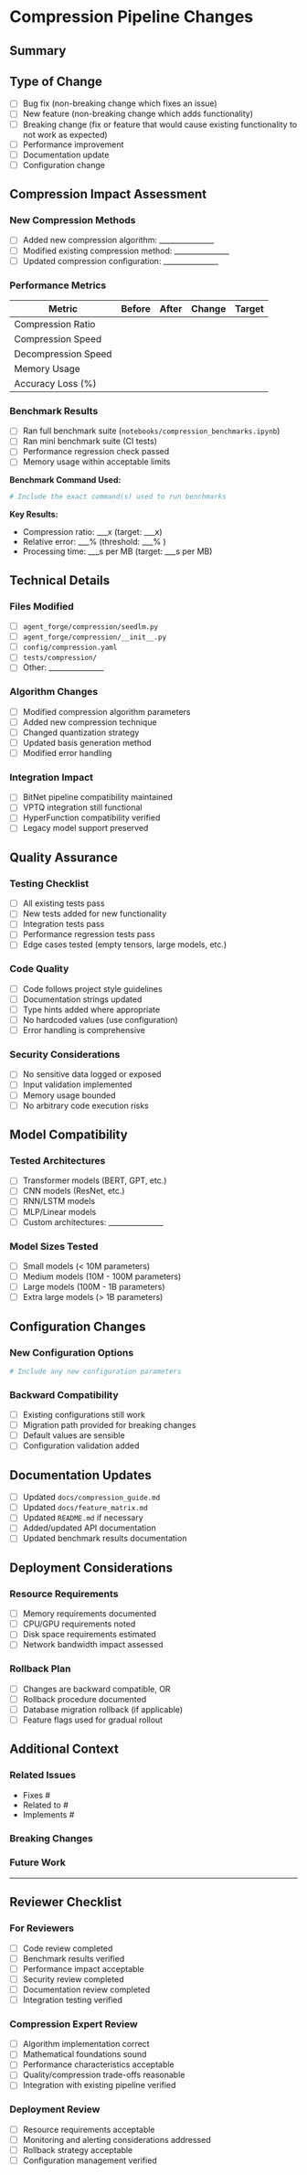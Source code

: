 # Compression Pipeline Changes

## Summary
<!-- Brief description of changes to the compression pipeline -->

## Type of Change
- [ ] Bug fix (non-breaking change which fixes an issue)
- [ ] New feature (non-breaking change which adds functionality)
- [ ] Breaking change (fix or feature that would cause existing functionality to not work as expected)
- [ ] Performance improvement
- [ ] Documentation update
- [ ] Configuration change

## Compression Impact Assessment

### New Compression Methods
- [ ] Added new compression algorithm: _______________
- [ ] Modified existing compression method: _______________
- [ ] Updated compression configuration: _______________

### Performance Metrics
<!-- Fill out the benchmarking results -->

| Metric | Before | After | Change | Target |
|--------|--------|-------|--------|--------|
| Compression Ratio | | | | |
| Compression Speed | | | | |
| Decompression Speed | | | | |
| Memory Usage | | | | |
| Accuracy Loss (%) | | | | |

### Benchmark Results
- [ ] Ran full benchmark suite (`notebooks/compression_benchmarks.ipynb`)
- [ ] Ran mini benchmark suite (CI tests)
- [ ] Performance regression check passed
- [ ] Memory usage within acceptable limits

**Benchmark Command Used:**
```bash
# Include the exact command(s) used to run benchmarks
```

**Key Results:**
- Compression ratio: ___x (target: ___x)
- Relative error: ___% (threshold: ___%  )
- Processing time: ___s per MB (target: ___s per MB)

## Technical Details

### Files Modified
<!-- List key files that were changed -->
- [ ] `agent_forge/compression/seedlm.py`
- [ ] `agent_forge/compression/__init__.py`
- [ ] `config/compression.yaml`
- [ ] `tests/compression/`
- [ ] Other: _______________

### Algorithm Changes
- [ ] Modified compression algorithm parameters
- [ ] Added new compression technique
- [ ] Changed quantization strategy
- [ ] Updated basis generation method
- [ ] Modified error handling

### Integration Impact
- [ ] BitNet pipeline compatibility maintained
- [ ] VPTQ integration still functional
- [ ] HyperFunction compatibility verified
- [ ] Legacy model support preserved

## Quality Assurance

### Testing Checklist
- [ ] All existing tests pass
- [ ] New tests added for new functionality
- [ ] Integration tests pass
- [ ] Performance regression tests pass
- [ ] Edge cases tested (empty tensors, large models, etc.)

### Code Quality
- [ ] Code follows project style guidelines
- [ ] Documentation strings updated
- [ ] Type hints added where appropriate
- [ ] No hardcoded values (use configuration)
- [ ] Error handling is comprehensive

### Security Considerations
- [ ] No sensitive data logged or exposed
- [ ] Input validation implemented
- [ ] Memory usage bounded
- [ ] No arbitrary code execution risks

## Model Compatibility

### Tested Architectures
- [ ] Transformer models (BERT, GPT, etc.)
- [ ] CNN models (ResNet, etc.)
- [ ] RNN/LSTM models
- [ ] MLP/Linear models
- [ ] Custom architectures: _______________

### Model Sizes Tested
- [ ] Small models (< 10M parameters)
- [ ] Medium models (10M - 100M parameters)
- [ ] Large models (100M - 1B parameters)
- [ ] Extra large models (> 1B parameters)

## Configuration Changes

### New Configuration Options
```yaml
# Include any new configuration parameters
```

### Backward Compatibility
- [ ] Existing configurations still work
- [ ] Migration path provided for breaking changes
- [ ] Default values are sensible
- [ ] Configuration validation added

## Documentation Updates

- [ ] Updated `docs/compression_guide.md`
- [ ] Updated `docs/feature_matrix.md`
- [ ] Updated `README.md` if necessary
- [ ] Added/updated API documentation
- [ ] Updated benchmark results documentation

## Deployment Considerations

### Resource Requirements
- [ ] Memory requirements documented
- [ ] CPU/GPU requirements noted
- [ ] Disk space requirements estimated
- [ ] Network bandwidth impact assessed

### Rollback Plan
- [ ] Changes are backward compatible, OR
- [ ] Rollback procedure documented
- [ ] Database migration rollback (if applicable)
- [ ] Feature flags used for gradual rollout

## Additional Context

### Related Issues
<!-- Link to related issues -->
- Fixes #
- Related to #
- Implements #

### Breaking Changes
<!-- Describe any breaking changes and migration path -->

### Future Work
<!-- Note any follow-up work or known limitations -->

---

## Reviewer Checklist

### For Reviewers
- [ ] Code review completed
- [ ] Benchmark results verified
- [ ] Performance impact acceptable
- [ ] Security review completed
- [ ] Documentation review completed
- [ ] Integration testing verified

### Compression Expert Review
- [ ] Algorithm implementation correct
- [ ] Mathematical foundations sound
- [ ] Performance characteristics acceptable
- [ ] Quality/compression trade-offs reasonable
- [ ] Integration with existing pipeline verified

### Deployment Review
- [ ] Resource requirements acceptable
- [ ] Monitoring and alerting considerations addressed
- [ ] Rollback strategy acceptable
- [ ] Configuration management verified
